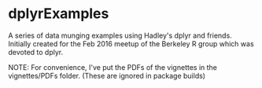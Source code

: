 # dplyrExamples
A series of data munging examples using Hadley's dplyr and friends. Initially created for the Feb 2016 meetup
of the Berkeley R group which was devoted to dplyr.

NOTE: For convenience, I've put the PDFs of the vignettes in the vignettes/PDFs folder. (These are ignored in package builds)
